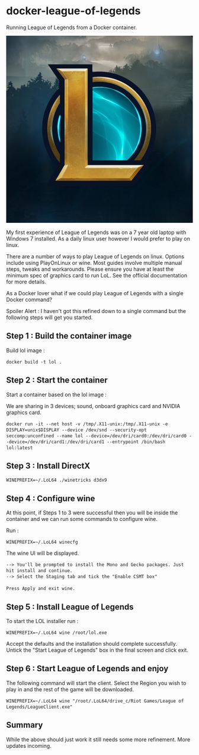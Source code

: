 # docker-league-of-legends

Running League of Legends from a Docker container.

![lol](img/lol.jpg)

My first experience of League of Legends was on a 7 year old laptop with Windows 7 installed. As a daily linux user however I would prefer to play on linux.

There are a number of ways to play League of Legends on linux.  Options include using PlayOnLinux or wine.  Most guides involve multiple manual steps, tweaks and workarounds. Please ensure you have at least the minimum spec of graphics card to run LoL. See the official documentation for more details.

As a Docker lover what if we could play League of Legends with a single Docker command?

Spoiler Alert : I haven't got this refined down to a single command but the following steps will get you started.


## Step 1 : Build the container image

Build lol image :
```
docker build -t lol .
``` 

## Step 2 : Start the container

Start a container based on the lol image : 

We are sharing in 3 devices; sound, onboard graphics card and NVIDIA graphics card.

```
docker run -it --net host -v /tmp/.X11-unix:/tmp/.X11-unix -e DISPLAY=unix$DISPLAY --device /dev/snd --security-opt seccomp:unconfined --name lol --device=/dev/dri/card0:/dev/dri/card0 --device=/dev/dri/card1:/dev/dri/card1 --entrypoint /bin/bash lol:latest
```

## Step 3 : Install DirectX
```
WINEPREFIX=~/.LoL64 ./winetricks d3dx9
```

## Step 4 : Configure wine

At this point, if Steps 1 to 3 were successful then you will be inside the container and we can run some commands to configure wine.

Run :
```
WINEPREFIX=~/.LoL64 winecfg
```

The wine UI will be displayed. 
```
--> You'll be prompted to install the Mono and Gecko packages. Just hit install and continue.  
--> Select the Staging tab and tick the "Enable CSMT box"

Press Apply and exit wine.
```

## Step 5 : Install League of Legends

To start the LOL installer run :
```
WINEPREFIX=~/.LoL64 wine /root/lol.exe
```
Accept the defaults and the installation should complete successfully. Untick the "Start League of Legends" box in the final screen and click exit.

## Step 6 : Start League of Legends and enjoy

The following command will start the client. Select the Region you wish to play in and the rest of the game will be downloaded.

```
WINEPREFIX=~/.LoL64 wine "/root/.LoL64/drive_c/Riot Games/League of Legends/LeagueClient.exe"
```

## Summary

While the above should just work it still needs some more refinement. More updates incoming.
